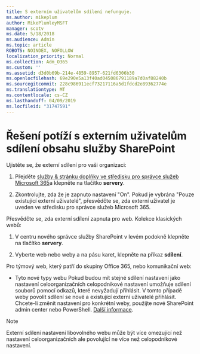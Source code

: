 ```yaml
---
title: S externím uživatelům sdílení nefunguje.
ms.author: mikeplum
author: MikePlumleyMSFT
manager: scotv
ms.date: 5/18/2018
ms.audience: Admin
ms.topic: article
ROBOTS: NOINDEX, NOFOLLOW
localization_priority: Normal
ms.collection: Adm_O365
ms.custom: ''
ms.assetid: d3d0b69b-214e-4859-8957-621fd6306b30
ms.openlocfilehash: 69e290e5a13f40ad045086791189a7d0af88240b
ms.sourcegitcommit: 228c986911ecf73217116a5d1fdcd2e89362774e
ms.translationtype: MT
ms.contentlocale: cs-CZ
ms.lasthandoff: 04/09/2019
ms.locfileid: "31747591"
---
```

# <a name="fix-problems-sharing-sharepoint-content-with-external-users"></a>Řešení potíží s externím uživatelům sdílení obsahu služby SharePoint

Ujistěte se, že externí sdílení pro vaši organizaci:
  
1. Přejděte [služby &amp; stránku doplňky ve středisku pro správce služeb Microsoft 365](https://portal.office.com/adminportal/home#/Settings/ServicesAndAddIns)a klepněte na tlačítko **servery**.
    
2. Zkontrolujte, zda že je zapnuto nastavení "On". Pokud je vybrána "Pouze existující externí uživatelé", přesvědčte se, zda externí uživatel je uveden ve středisku pro správce služeb Microsoft 365.
    
Přesvědčte se, zda externí sdílení zapnuta pro web. Kolekce klasických webů:
  
1. V centru nového správce služby SharePoint v levém podokně klepněte na tlačítko **servery**.
    
2. Vyberte web nebo weby a na pásu karet, klepněte na příkaz **sdílení**.
    
Pro týmový web, který patří do skupiny Office 365, nebo komunikační web:
  
- Tyto nové typy webu Pokud budou mít stejné sdílení nastavení jako nastavení celoorganizačních celopodnikové nastavení umožňuje sdílení souborů pomocí odkazů, které nevyžadují přihlásit. V tomto případě weby povolit sdílení se nové a existující externí uživatelé přihlásit. Chcete-li změnit nastavení pro konkrétní weby, použijte nové SharePoint admin center nebo PowerShell. [Další informace](https://go.microsoft.com/fwlink/?linkid=871863).
    
> [!NOTE]
> Externí sdílení nastavení libovolného webu může být více omezující než nastavení celoorganizačních ale povolující ne více než celopodnikové nastavení. 
  


